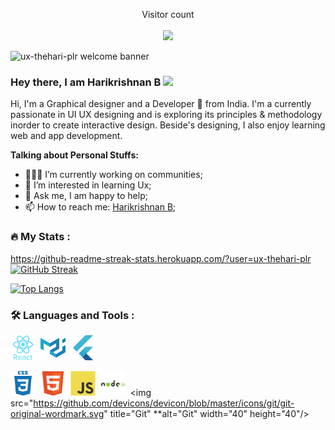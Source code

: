<p align="center"> 
  Visitor count<br>
  <br>
  <img src="https://profile-counter.glitch.me/ux-thehari-plr/count.svg" />
</p>

<img width="1500" alt="ux-thehari-plr welcome banner" src="https://user-images.githubusercontent.com/72938167/196025441-68ee8554-c266-4d2a-8f93-e350d6b77b7b.png">

### Hey there, I am Harikrishnan B <img src="https://media.giphy.com/media/hvRJCLFzcasrR4ia7z/giphy.gif" width="25px"> 

Hi, I'm a Graphical designer and a Developer 🚀 from India. I'm a currently passionate in UI UX designing and is exploring its principles & methodology inorder to create interactive design. Beside's designing, I also enjoy learning web and app development.

**Talking about Personal Stuffs:**

- 👨🏽‍💻 I’m currently working on communities;
- 🌱 I’m interested in learning Ux; 
- 💬 Ask me, I am happy to help;
- 📫 How to reach me: [Harikrishnan B](https://www.linkedin.com/in/harikrishnan-b-52229618b);


<!--<a href="https://github.com/ux-the-hari/github-readme-stats"><img align="center" src="https://github-readme-stats.vercel.app/api?username=ux-thehari-plr&show_icons=true&include_all_commits=true&theme=buefy&hide_border=true" alt="Harikrishnan's github stats" /></a> -->


### :fire: My Stats :

https://github-readme-streak-stats.herokuapp.com/?user=ux-thehari-plr
[![GitHub Streak](http://github-readme-streak-stats.herokuapp.com?user=ux-thehari-plr&theme=dark&background=000000)](https://git.io/streak-stats)

[![Top Langs](https://github-readme-stats.vercel.app/api/top-langs/?username=ux-thehari-plr&layout=compact&theme=vision-friendly-dark)](https://github.com/ux-thehari-plr/github-readme-stats)

### :hammer_and_wrench: Languages and Tools :

<div>
  <img src="https://github.com/devicons/devicon/blob/master/icons/react/react-original-wordmark.svg" title="React" alt="React" width="40" height="40"/>&nbsp;
  <img src="https://github.com/devicons/devicon/blob/master/icons/materialui/materialui-original.svg" title="Material UI" alt="Material UI" width="40" height="40"/>&nbsp;
  <img src="https://github.com/devicons/devicon/blob/master/icons/flutter/flutter-original.svg" title="Flutter" alt="Flutter" width="40" height="40"/>&nbsp;
  
  <img src="https://github.com/devicons/devicon/blob/master/icons/css3/css3-plain-wordmark.svg"  title="CSS3" alt="CSS" width="40" height="40"/>&nbsp;
  <img src="https://github.com/devicons/devicon/blob/master/icons/html5/html5-original.svg" title="HTML5" alt="HTML" width="40" height="40"/>&nbsp;
  <img src="https://github.com/devicons/devicon/blob/master/icons/javascript/javascript-original.svg" title="JavaScript" alt="JavaScript" width="40" height="40"/>&nbsp;
  <img src="https://github.com/devicons/devicon/blob/master/icons/nodejs/nodejs-original-wordmark.svg" title="NodeJS" alt="NodeJS" width="40" height="40"/>&nbsp;
  <img src="https://github.com/devicons/devicon/blob/master/icons/git/git-original-wordmark.svg" title="Git" **alt="Git" width="40" height="40"/>
</div>
